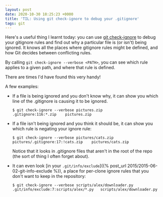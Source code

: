 ```yaml
---
layout: post
date: 2020-10-30 18:25:23 +0000
title: 'TIL: Using git check-ignore to debug your .gitignore'
tags: git
---
```


Here's a useful thing I learnt today: you can use [git check-ignore](https://git-scm.com/docs/git-check-ignore) to debug your gitignore rules and find out why a particular file is (or isn't) being ignored.
It knows all the places where gitignore rules might be defined, and how Git decides between conflicting rules.

By calling `git check-ignore --verbose <PATH>`, you can see which rule applies to a given path, and where that rule is defined.

There are times I'd have found this very handy!

A few examples:

*   If a file is being ignored and you don't know why, it can show you which line of the .gitignore is causing it to be ignored.

    ```
    $ git check-ignore --verbose pictures.zip
    .gitignore:116:*.zip	pictures.zip
    ```

*   If a file isn't being ignored and you think it should be, it can show you which rule is negating your ignore rule:

    ```
    $ git check-ignore --verbose pictures/cats.zip
    pictures/.gitignore:17:!cats.zip	pictures/cats.zip
    ```

    Notice that it looks in .gitignore files that aren't in the root of the repo (the sort of thing I often forget about).

*   It can even look [in your `.git/info/exclude`]({% post_url 2015/2015-06-02-git-info-exclude %}), a place for per-clone ignore rules that you don't want to keep in the repository:

    ```
    $ git check-ignore --verbose scripts/alex/downloader.py
    .git/info/exclude:7:scripts/alex/*.py	scripts/alex/downloader.py
    ```
